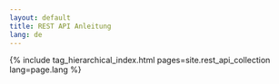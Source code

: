 ```yaml
---
layout: default
title: REST API Anleitung
lang: de
---
```


{% include tag_hierarchical_index.html pages=site.rest_api_collection lang=page.lang %}
